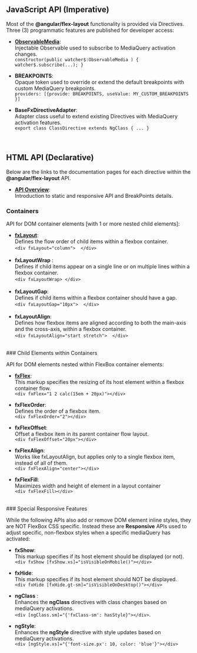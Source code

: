 
## JavaScript API (Imperative)

Most of the **@angular/flex-layout** functionality is provided via Directives. Three (3) programmatic features  are published for developer access:

* **[ObservableMedia](https://github.com/angular/flex-layout/wiki/ObservableMedia)**: <br/> Injectable Observable used to subscribe to MediaQuery activation changes.<br/>
`constructor(public watcher$:ObservableMedia ) { watcher$.subscribe(...); }`

* **BREAKPOINTS**: <br/> Opaque token used to override or extend the default breakpoints with custom MediaQuery breakpoints.<br/> `providers: [{provide: BREAKPOINTS, useValue: MY_CUSTOM_BREAKPOINTS }]`

* **BaseFxDirectiveAdapter**: <br/> Adapter class useful to extend existing Directives with MediaQuery activation features. <br/> `export class ClassDirective extends NgClass { ... }` 

<br/>

## HTML API (Declarative)

Below are the links to the documentation pages for each directive within the **@angular/flex-layout** API.

*  **[API Overview](https://github.com/angular/flex-layout/wiki/Declarative-API-Overview)**: <br/>Introduction to static and responsive API and BreakPoints details.<br/>

### Containers

API for DOM container elements [with 1 or more nested child elements]:

* [**fxLayout**](https://github.com/angular/flex-layout/wiki/fxLayout-API): <br/>Defines the flow order of child items within a flexbox container.<br/>`<div fxLayout="column">  </div>`<br/>&nbsp;
* **fxLayoutWrap**  : <br/>Defines if child items appear on a single line or on multiple lines within a flexbox container.<br/>`<div fxLayoutWrap> </div>`<br/>&nbsp;
* **fxLayoutGap**:<br/>Defines if child items within a flexbox container should have a gap. <br/>`<div fxLayoutGap="10px">  </div>`<br/>&nbsp;
* **fxLayoutAlign**:<br/>Defines how flexbox items are aligned according to both the main-axis and the cross-axis, within a flexbox container. <br/>`<div fxLayoutAlign="start stretch">  </div>`


<br/>
### Child Elements within Containers

API for DOM elements nested within FlexBox container elements:

* **[fxFlex](https://github.com/angular/flex-layout/wiki/fxFlex-API)**: <br/>This markup specifies the resizing of its host element within a flexbox container flow.<br/>`<div fxFlex="1 2 calc(15em + 20px)"></div>`

* **fxFlexOrder**: <br/>Defines the order of a flexbox item. <br/>`<div fxFlexOrder="2"></div>`

* **fxFlexOffset**: <br/>Offset a flexbox item in its parent container flow layout. <br/>`<div fxFlexOffset="20px"></div>`

* **fxFlexAlign**: <br/>Works like fxLayoutAlign, but applies only to a single flexbox item, instead of all of them. <br/>`<div fxFlexAlign="center"></div>`

* **fxFlexFill**: <br/> Maximizes width and height of element in a layout container <br/>`<div fxFlexFill></div>`


<br/>
### Special Responsive Features

While the following APIs also add or remove DOM element inline styles, they are NOT FlexBox CSS specific. Instead these are **Responsive** APIs used to adjust specific, non-flexbox styles when a specific mediaQuery has activated:

* **fxShow**: <br/>This markup specifies if its host element should be displayed (or not).<br/>`<div fxShow [fxShow.xs]="isVisibleOnMobile()"></div>`

* **fxHide**: <br/>This markup specifies if its host element should NOT be displayed.<br/>`<div fxHide [fxHide.gt-sm]="isVisibleOnDesktop()"></div>`


* **ngClass** :
<br/>Enhances the **ngClass** directives with class changes based on mediaQuery activations. <br/>`<div [ngClass.sm]="{'fxClass-sm': hasStyle}"></div>`. 

* **ngStyle**: 
<br/>Enhances the **ngStyle** directive with style updates based on mediaQuery activations. <br/>`<div [ngStyle.xs]="{'font-size.px': 10, color: 'blue'}"></div>`


